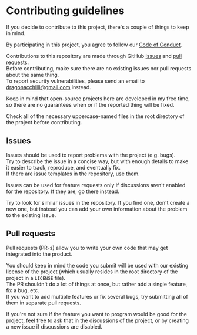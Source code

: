 # Contributing guidelines
If you decide to contribute to this project, there's a couple of things to keep in mind.

By participating in this project, you agree to follow our [Code of Conduct](CODE_OF_CONDUCT.md).

Contributions to this repository are made through GitHub [issues](../../issues) and [pull requests](../../pulls).  
Before contributing, make sure there are no existing issues nor pull requests about the same thing.  
To report security vulnerabilities, please send an email to dragonacchilli@gmail.com instead.

Keep in mind that open-source projects here are developed in my free time,
so there are no guarantees when or if the reported thing will be fixed.

Check all of the necessary uppercase-named files in the root directory of the project before contributing.

## Issues
Issues should be used to report problems with the project (e.g. bugs).  
Try to describe the issue in a concise way, but with enough details to make it easier to track, reproduce, and eventually fix.  
If there are issue templates in the repository, use them.

Issues can be used for feature requests only if discussions aren't enabled for the repository. If they are, go there instead.

Try to look for similar issues in the repository. If you find one, don't create a new one, but instead
you can add your own information about the problem to the existing issue.

## Pull requests
Pull requests (PR-s) allow you to write your own code that may get integrated into the product.  

You should keep in mind the code you submit will be used with our existing license of the project (which usually
resides in the root directory of the project in a `LICENSE` file).  
The PR shouldn't do a lot of things at once, but rather add a single feature, fix a bug, etc.  
If you want to add multiple features or fix several bugs, try submitting all of them in separate pull requests.

If you're not sure if the feature you want to program would be good for the project, feel free to ask that in the discussions
of the project, or by creating a new issue if discussions are disabled.
